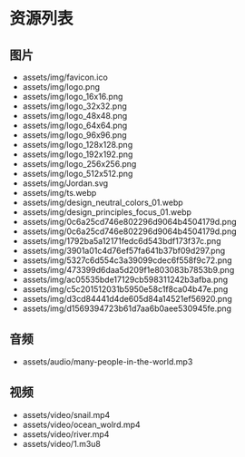 # 资源列表
## 图片

- assets/img/favicon.ico
- assets/img/logo.png
- assets/img/logo_16x16.png
- assets/img/logo_32x32.png
- assets/img/logo_48x48.png
- assets/img/logo_64x64.png
- assets/img/logo_96x96.png
- assets/img/logo_128x128.png
- assets/img/logo_192x192.png
- assets/img/logo_256x256.png
- assets/img/logo_512x512.png
- assets/img/Jordan.svg
- assets/img/ts.webp
- assets/img/design_neutral_colors_01.webp
- assets/img/design_principles_focus_01.webp
- assets/img/0c6a25cd746e802296d9064b4504179d.png
- assets/img/0c6a25cd746e802296d9064b4504179d.png
- assets/img/1792ba5a12171fedc6d543bdf173f37c.png
- assets/img/3901a01c4d76ef57fa641b37bf09d297.png
- assets/img/5327c6d554c3a39099cdec6f558f9c72.png
- assets/img/473399d6daa5d209f1e803083b7853b9.png
- assets/img/ac05535bde17129cb598311242b3afba.png
- assets/img/c5c201512031b5950e58c1f8ca04b47e.png
- assets/img/d3cd84441d4de605d84a14521ef56920.png
- assets/img/d1569394723b61d7aa6b0aee530945fe.png

## 音频

- assets/audio/many-people-in-the-world.mp3

## 视频

- assets/video/snail.mp4
- assets/video/ocean_wolrd.mp4
- assets/video/river.mp4
- assets/video/1.m3u8